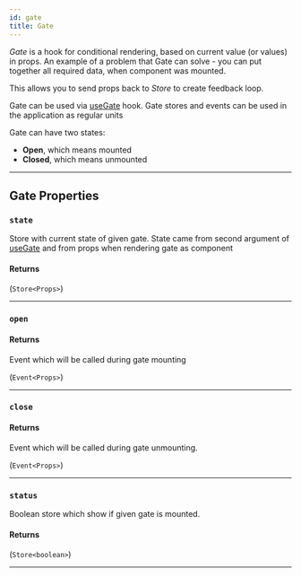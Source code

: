 ```yaml
---
id: gate
title: Gate
---
```


_Gate_ is a hook for conditional rendering, based on current value (or values) in props. An example of a problem that Gate can solve - you can put together all required data, when component was mounted.

This allows you to send props back to _Store_ to create feedback loop.

Gate can be used via [useGate](./useGate.md) hook. Gate stores and events can be used in the application as regular units

Gate can have two states:

- **Open**, which means mounted
- **Closed**, which means unmounted

<hr />

## Gate Properties

### `state`

Store with current state of given gate. State came from second argument of [useGate](./useGate.md) and from props when rendering gate as component

#### Returns

(`Store<Props>`)

<hr />

### `open`

#### Returns

Event which will be called during gate mounting

(`Event<Props>`)

<hr />

### `close`

#### Returns

Event which will be called during gate unmounting.

(`Event<Props>`)

<hr />

### `status`

Boolean store which show if given gate is mounted.

#### Returns

(`Store<boolean>`)

<hr />
